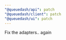 ```yaml
---
"@queuedash/api": patch
"@queuedash/client": patch
"@queuedash/ui": patch
---
```


Fix the adapters.. again
